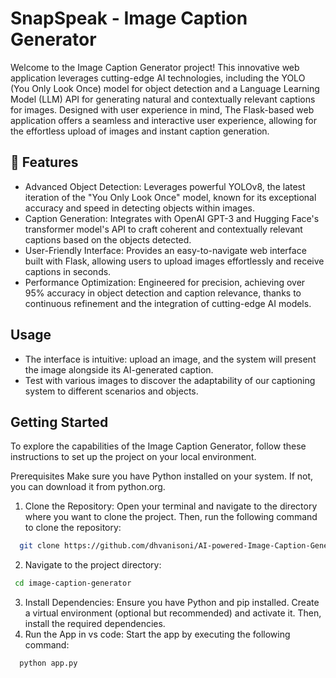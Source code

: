 # SnapSpeak - Image Caption Generator

Welcome to the Image Caption Generator project! This innovative web application leverages cutting-edge AI technologies, including the YOLO (You Only Look Once) model for object detection and a Language Learning Model (LLM) API for generating natural and contextually relevant captions for images. Designed with user experience in mind, The Flask-based web application offers a seamless and interactive user experience, allowing for the effortless upload of images and instant caption generation.

## 🚀 Features
- Advanced Object Detection: Leverages powerful YOLOv8, the latest iteration of the "You Only Look Once" model, known for its exceptional accuracy and speed in detecting objects within images.
- Caption Generation: Integrates with OpenAI GPT-3 and Hugging Face's transformer model's API to craft coherent and contextually relevant captions based on the objects detected.
- User-Friendly Interface: Provides an easy-to-navigate web interface built with Flask, allowing users to upload images effortlessly and receive captions in seconds.
- Performance Optimization: Engineered for precision, achieving over 95% accuracy in object detection and caption relevance, thanks to continuous refinement and the integration of cutting-edge AI models.

## Usage
- The interface is intuitive: upload an image, and the system will present the image alongside its AI-generated caption.
- Test with various images to discover the adaptability of our captioning system to different scenarios and objects.

## Getting Started
To explore the capabilities of the Image Caption Generator, follow these instructions to set up the project on your local environment.

Prerequisites
Make sure you have Python installed on your system. If not, you can download it from python.org.

1. Clone the Repository: Open your terminal and navigate to the directory where you want to clone the project. Then, run the following command to clone the repository:
```bash
  git clone https://github.com/dhvanisoni/AI-powered-Image-Caption-Generator-.git
```
2. Navigate to the project directory:
 ```bash
  cd image-caption-generator
```
3. Install Dependencies: Ensure you have Python and pip installed. Create a virtual environment (optional but recommended) and activate it. Then, install the required dependencies.
4. Run the App in vs code: Start the app by executing the following command:
```bash
  python app.py
```

